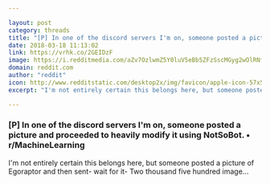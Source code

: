 ```yaml
---

layout: post
category: threads
title: "[P] In one of the discord servers I'm on, someone posted a picture and proceeded to heavily modify it using NotSoBot."
date: 2018-03-18 11:13:02
link: https://vrhk.co/2GEIDzF
image: https://i.redditmedia.com/aZv7OzlwmZ5Y0luV5eBb5ZFzSscMGyg2wOlRNfTw_3c.jpg?w=320&s=f096062d2911ad42a4ab9cb9c1f54c83
domain: reddit.com
author: "reddit"
icon: http://www.redditstatic.com/desktop2x/img/favicon/apple-icon-57x57.png
excerpt: "I'm not entirely certain this belongs here, but someone posted a picture of Egoraptor and then sent- wait for it- Two thousand five hundred image..."

---
```


### [P] In one of the discord servers I'm on, someone posted a picture and proceeded to heavily modify it using NotSoBot. • r/MachineLearning

I'm not entirely certain this belongs here, but someone posted a picture of Egoraptor and then sent- wait for it- Two thousand five hundred image...